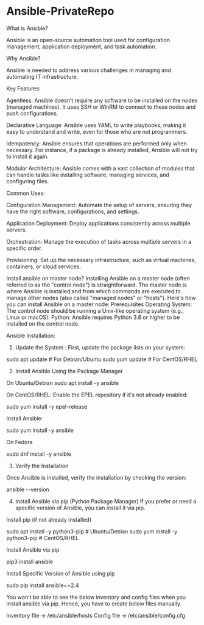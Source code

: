 # Ansible-PrivateRepo

What is Ansible?

Ansible is an open-source automation tool used for configuration management, application deployment, and task automation.

Why Ansible?

Ansible is needed to address various challenges in managing and automating IT infrastructure.

Key Features:

Agentless: Ansible doesn’t require any software to be installed on the nodes (managed machines). It uses SSH or WinRM to connect to these nodes and push configurations.

Declarative Language: Ansible uses YAML to write playbooks, making it easy to understand and write, even for those who are not programmers.

Idempotency: Ansible ensures that operations are performed only when necessary. For instance, if a package is already installed, Ansible will not try to install it again.

Modular Architecture: Ansible comes with a vast collection of modules that can handle tasks like installing software, managing services, and configuring files.

Common Uses:

Configuration Management: Automate the setup of servers, ensuring they have the right software, configurations, and settings.

Application Deployment: Deploy applications consistently across multiple servers.

Orchestration: Manage the execution of tasks across multiple servers in a specific order.

Provisioning: Set up the necessary infrastructure, such as virtual machines, containers, or cloud services.


Install ansible on master node?
Installing Ansible on a master node (often referred to as the "control node") is straightforward. The master node is where Ansible is installed and from which commands are executed to manage other nodes (also called "managed nodes" or "hosts"). Here's how you can install Ansible on a master node:
Prerequisites
Operating System: The control node should be running a Unix-like operating system (e.g., Linux or macOS). 
Python: Ansible requires Python 3.8 or higher to be installed on the control node.

Ansible Installation:

1. Update the System : First, update the package lists on your system:

sudo apt update  # For Debian/Ubuntu
sudo yum update  # For CentOS/RHEL

2. Install Ansible Using the Package Manager 

On Ubuntu/Debian
sudo apt install -y ansible

On CentOS/RHEL: Enable the EPEL repository if it's not already enabled:

sudo yum install -y epel-release

Install Ansible:

sudo yum install -y ansible

On Fedora

sudo dnf install -y ansible

3. Verify the Installation

Once Ansible is installed, verify the installation by checking the version:

ansible --version

4. Install Ansible via pip (Python Package Manager)
If you prefer or need a specific version of Ansible, you can install it via pip.

Install pip (if not already installed)

sudo apt install -y python3-pip  # Ubuntu/Debian
sudo yum install -y python3-pip  # CentOS/RHEL

Install Ansible via pip

pip3 install ansible

Install Specific Version of Ansible using pip

sudo pip install ansible==2.4

You won't be able to see the below inventory and config files when you install ansible via pip. Hence, you have to create below files manually.

Inventory file -> /etc/ansible/hosts
Config file -> /etc/ansible/config.cfg
